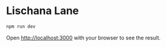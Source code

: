 # Lischana Lane

```bash
npm run dev
```

Open [http://localhost:3000](http://localhost:3000) with your browser to see the result.